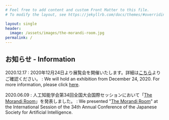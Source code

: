 ```yaml
---
# Feel free to add content and custom Front Matter to this file.
# To modify the layout, see https://jekyllrb.com/docs/themes/#overriding-theme-defaults

layout: single
header:
  image: /assets/images/the-morandi-room.jpg
permalink: /
---
```


<!-- from here -->
## お知らせ - Information

2020.12.17
: 2020年12月24日より展覧会を開催いたします。詳細は[こちら](exhibition-2020/index.html)よりご確認ください。
: We will hold an exhibition from December 24, 2020. For more information, please click [here](exhibition-2020/index.html).

2020.06.09
: 人工知能学会第34回全国大会国際セッションにおいて「[The Morandi Room](https://www.jstage.jst.go.jp/article/pjsai/JSAI2020/0/JSAI2020_1G3ES504/_article/-char/ja/)」を発表しました。
: We presented "[The Morandi Room](https://www.jstage.jst.go.jp/article/pjsai/JSAI2020/0/JSAI2020_1G3ES504/_article/-char/en)" at the International Session of the 34th Annual Conference of the Japanese Society for Artificial Intelligence.
